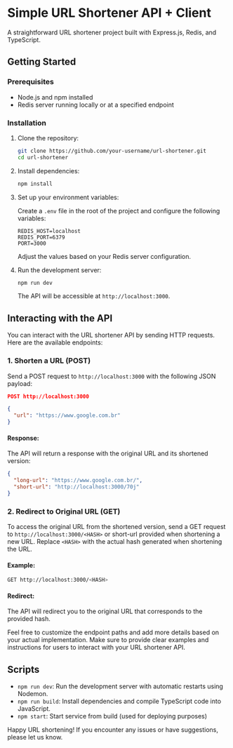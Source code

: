 # Simple URL Shortener API + Client

A straightforward URL shortener project built with Express.js, Redis, and TypeScript.

## Getting Started

### Prerequisites

- Node.js and npm installed
- Redis server running locally or at a specified endpoint

### Installation

1. Clone the repository:

   ```bash
   git clone https://github.com/your-username/url-shortener.git
   cd url-shortener
   ```

2. Install dependencies:

   ```bash
   npm install
   ```

3. Set up your environment variables:

   Create a `.env` file in the root of the project and configure the following variables:

   ```env
   REDIS_HOST=localhost
   REDIS_PORT=6379
   PORT=3000
   ```

   Adjust the values based on your Redis server configuration.

4. Run the development server:

   ```bash
   npm run dev
   ```

   The API will be accessible at `http://localhost:3000`.

## Interacting with the API

You can interact with the URL shortener API by sending HTTP requests. Here are the available endpoints:

### 1. Shorten a URL (POST)

Send a POST request to `http://localhost:3000` with the following JSON payload:

```json
POST http://localhost:3000

{
  "url": "https://www.google.com.br"
}
```

#### Response:

The API will return a response with the original URL and its shortened version:

```json
{
  "long-url": "https://www.google.com.br/",
  "short-url": "http://localhost:3000/70j"
}
```

### 2. Redirect to Original URL (GET)

To access the original URL from the shortened version, send a GET request to `http://localhost:3000/<HASH>` or short-url provided when shortening a new URL. Replace `<HASH>` with the actual hash generated when shortening the URL.

#### Example:

```bash
GET http://localhost:3000/<HASH>
```

#### Redirect:

The API will redirect you to the original URL that corresponds to the provided hash.

Feel free to customize the endpoint paths and add more details based on your actual implementation. Make sure to provide clear examples and instructions for users to interact with your URL shortener API.

## Scripts

- `npm run dev`: Run the development server with automatic restarts using Nodemon.
- `npm run build`: Install dependencies and compile TypeScript code into JavaScript.
- `npm start`: Start service from build (used for deploying purposes)

Happy URL shortening! If you encounter any issues or have suggestions, please let us know.